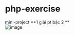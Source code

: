 # php-exercise
mini-project
 **1 giải pt bậc 2 ** <br>
 ![image](https://user-images.githubusercontent.com/63847215/126259799-86282699-28aa-4512-876d-05e1bd8163a2.png)
